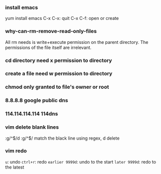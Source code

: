
### install emacs
yum install emacs
C-x C-x: quit
C-x C-f: open or create

### why-can-rm-remove-read-only-files
All rm needs is write+execute permission on the parent directory. The permissions of the file itself are irrelevant.

### cd directory need x permission to directory
### create a file need w permission to directory
### chmod only granted to file's owner or root

### 8.8.8.8 google public dns
### 114.114.114.114 114dns

### vim delete blank lines
:g/^$/d            :g/^$/ match the black line using regex, d delete

### vim redo
`u`: undo
`ctrl+r`: redo
`earlier 9999d`: undo to the start
`later 9999d`: redo to the latest